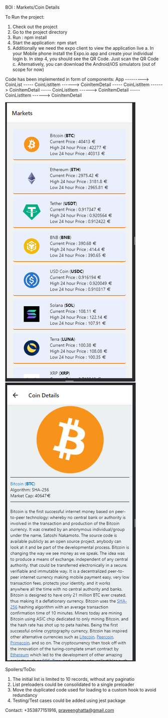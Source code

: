 BOI : Markets/Coin Details

To Run the project:
1. Check out the project
2. Go to the project directory
3. Run : npm install 
4. Start the application: npm start
5. Additionally we need the expo client to view the application live
   a. In your Mobile phone install the Expo.io app and create your individual login
   b. In step 4, you should see the QR Code. Just scan the QR Code
   c. Alternatively, you can download the Android/iOS simulators (out of scope for now)

Code has been implemented in form of components:
App ---------> CoinList  ----- CoinListItem ------> CoinItemDetail
                         ----- CoinListItem ------> CoinItemDetail
                         ----- CoinListItem ------> CoinItemDetail
                         ----- CoinListItem ------> CoinItemDetail

![img_1.png](img_1.png)
![img_2.png](img_2.png)

Spoilers/ToDo:
1. The initial list is limited to 10 records, without any paginatio
2. List preloaders could be consolidated to a single preloader
3. Move the duplicated code used for loading to a custom hook to avoid redundancy
4. Testing/Test cases could be added using jest package

Contact: +353877151916, praveenghatta@gmail.com